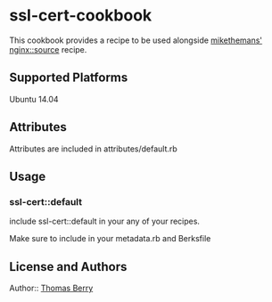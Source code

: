 # ssl-cert-cookbook

This cookbook provides a recipe to be used alongside [mikethemans'](https://github.com/miketheman) [nginx::source](https://github.com/miketheman/nginx/blob/master/recipes/source.rb) recipe.

## Supported Platforms

Ubuntu 14.04

## Attributes

Attributes are included in attributes/default.rb

## Usage

### ssl-cert::default

include ssl-cert::default in your any of your recipes.

Make sure to include in your metadata.rb and Berksfile

## License and Authors

Author:: [Thomas Berry](mailto:thom.berry@gmail.com)
